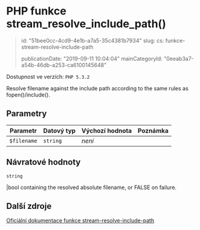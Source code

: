 PHP funkce stream_resolve_include_path()
========================================

> id: "51bee0cc-4cd9-4e1b-a7a5-35c4381b7934"
> slug:
> 	cs: funkce-stream-resolve-include-path
>
> publicationDate: "2019-09-11 10:04:04"
> mainCategoryId: "0eeab3a7-a54b-46db-a253-ca6100145648"

Dostupnost ve verzích: `PHP 5.3.2`

Resolve filename against the include path according to the same rules as fopen()/include().


Parametry
--------------

| Parametr | Datový typ | Výchozí hodnota | Poznámka |
|-----|-----|-----|-----|
| `$filename` | `string` | *není* |  |


Návratové hodnoty
----------------

`string`

|bool containing the resolved absolute filename, or FALSE on failure.

Další zdroje
------------

[Oficiální dokumentace funkce stream-resolve-include-path](https://www.php.net/manual/en/function.stream-resolve-include-path.php)
